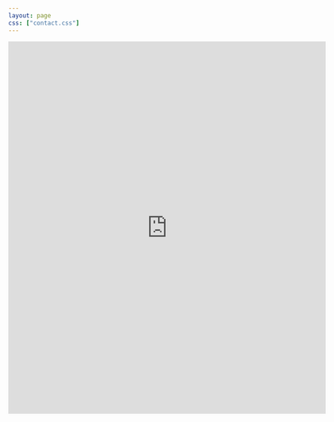 ```yaml
---
layout: page
css: ["contact.css"]
---
```

<!--
<div class="col s12">
  <div class="icontain">
    <iframe src="{{site.contact_url}}">Loading...</iframe>
  </div>
</div>
-->
<iframe src="https://docs.google.com/forms/d/e/1FAIpQLScWsm-F6TS0cv5MRILwmgKkwQ5lnlDZ1DfbRq8EuI4upC5e_g/viewform?embedded=true" width="640" height="751" frameborder="0" marginheight="0" marginwidth="0" align = middle>Loading...</iframe>
